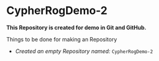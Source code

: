 # CypherRogDemo-2

**This Repository is created for demo in Git and GitHub.**

Things to be done for making an Repository
+ *Created an empty Repository named:* `CypherRogDemo-2`
